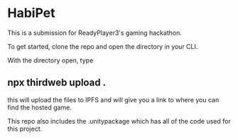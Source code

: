 # HabiPet
This is a submission for ReadyPlayer3's gaming hackathon.


To get started, clone the repo and open the directory in your CLI.

With the directory open, type 
## npx thirdweb upload .

this will upload the files to IPFS and will give you a link to where you can find the hosted game. 

This repo also includes the .unitypackage which has all of the code used for this project.
